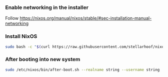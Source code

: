 ### Enable networking in the installer

Follow https://nixos.org/manual/nixos/stable/#sec-installation-manual-networking

### Install NixOS

```sh
sudo bash -c "$(curl https://raw.githubusercontent.com/stellarhoof/nixos-hosts/master/bin/install.sh)" --host string --disk string
```

### After booting into new system

```sh
sudo /etc/nixos/bin/after-boot.sh --realname string --username string
```
